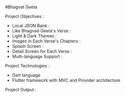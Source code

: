 

#Bhagvat Geeta


Project Objectives :


- Local JSON Bank : 
- Like Bhagvad Geeta's Verse : 
- Light & Dark Themes : 
- Images in Each Verse's Chapters : 
- Splash Screen : 
- Detail Screen for Each Verse :
- Multi-language Support :


Project Technologies :


- Dart language
- Flutter framework with MVC and Provider architecture

Project Output :